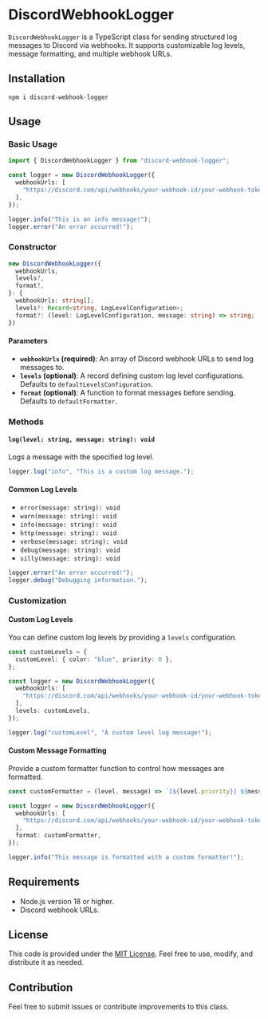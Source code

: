 # DiscordWebhookLogger

`DiscordWebhookLogger` is a TypeScript class for sending structured log messages to Discord via webhooks. It supports customizable log levels, message formatting, and multiple webhook URLs.


## Installation

`npm i discord-webhook-logger`


## Usage

### Basic Usage

```typescript
import { DiscordWebhookLogger } from "discord-webhook-logger";

const logger = new DiscordWebhookLogger({
  webhookUrls: [
    "https://discord.com/api/webhooks/your-webhook-id/your-webhook-token",
  ],
});

logger.info("This is an info message!");
logger.error("An error occurred!");
```


### Constructor

```typescript
new DiscordWebhookLogger({
  webhookUrls,
  levels?,
  format?,
}: {
  webhookUrls: string[];
  levels?: Record<string, LogLevelConfiguration>;
  format?: (level: LogLevelConfiguration, message: string) => string;
})
```

#### Parameters

- **`webhookUrls` (required)**: An array of Discord webhook URLs to send log messages to.
- **`levels` (optional)**: A record defining custom log level configurations. Defaults to `defaultLevelsConfiguration`.
- **`format` (optional)**: A function to format messages before sending. Defaults to `defaultFormatter`.


### Methods

#### `log(level: string, message: string): void`

Logs a message with the specified log level.

```typescript
logger.log("info", "This is a custom log message.");
```

#### Common Log Levels

- `error(message: string): void`
- `warn(message: string): void`
- `info(message: string): void`
- `http(message: string): void`
- `verbose(message: string): void`
- `debug(message: string): void`
- `silly(message: string): void`

```typescript
logger.error("An error occurred!");
logger.debug("Debugging information.");
```


### Customization

#### Custom Log Levels

You can define custom log levels by providing a `levels` configuration.

```typescript
const customLevels = {
  customLevel: { color: "blue", priority: 0 },
};

const logger = new DiscordWebhookLogger({
  webhookUrls: [
    "https://discord.com/api/webhooks/your-webhook-id/your-webhook-token",
  ],
  levels: customLevels,
});

logger.log("customLevel", "A custom level log message!");
```

#### Custom Message Formatting

Provide a custom formatter function to control how messages are formatted.

```typescript
const customFormatter = (level, message) => `[${level.priority}] ${message}`;

const logger = new DiscordWebhookLogger({
  webhookUrls: [
    "https://discord.com/api/webhooks/your-webhook-id/your-webhook-token",
  ],
  format: customFormatter,
});

logger.info("This message is formatted with a custom formatter!");
```

## Requirements

- Node.js version 18 or higher.
- Discord webhook URLs.


## License

This code is provided under the [MIT License](https://opensource.org/licenses/MIT). Feel free to use, modify, and distribute it as needed.


## Contribution

Feel free to submit issues or contribute improvements to this class.
